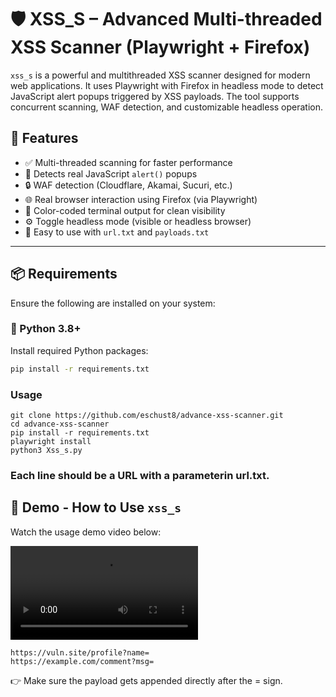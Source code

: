 # 🛡️ XSS_S – Advanced Multi-threaded XSS Scanner (Playwright + Firefox)

`xss_s` is a powerful and multithreaded XSS scanner designed for modern web applications. It uses Playwright with Firefox in headless mode to detect JavaScript alert popups triggered by XSS payloads. The tool supports concurrent scanning, WAF detection, and customizable headless operation.

## 🚀 Features

- ✅ Multi-threaded scanning for faster performance
- 🎯 Detects real JavaScript `alert()` popups
- 🔒 WAF detection (Cloudflare, Akamai, Sucuri, etc.)
- 🌐 Real browser interaction using Firefox (via Playwright)
- 🎨 Color-coded terminal output for clean visibility
- ⚙️ Toggle headless mode (visible or headless browser)
- 📁 Easy to use with `url.txt` and `payloads.txt`

---

## 📦 Requirements

Ensure the following are installed on your system:

### 🐍 Python 3.8+

Install required Python packages:

```bash
pip install -r requirements.txt
 ```

### Usage 
```
git clone https://github.com/eschust8/advance-xss-scanner.git
cd advance-xss-scanner
pip install -r requirements.txt
playwright install
python3 Xss_s.py
```

### Each line should be a URL with a parameterin url.txt.

## 🎥 Demo - How to Use `xss_s`

Watch the usage demo video below:

![Usage Demo](https://github.com/eschust8/advance-xss-scanner/raw/main/Demo.mp4)

``` https://target.com/search?q=
https://vuln.site/profile?name=
https://example.com/comment?msg=
```
👉 Make sure the payload gets appended directly after the = sign.

